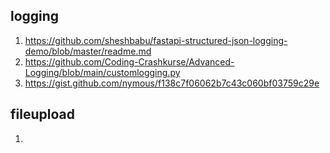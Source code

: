 ## logging
1. https://github.com/sheshbabu/fastapi-structured-json-logging-demo/blob/master/readme.md
2. https://github.com/Coding-Crashkurse/Advanced-Logging/blob/main/customlogging.py
3. https://gist.github.com/nymous/f138c7f06062b7c43c060bf03759c29e

## fileupload
1. 